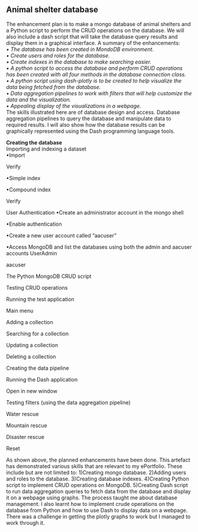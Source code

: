 <h2>Animal shelter database</h2>
<p>The enhancement plan is to make a mongo database of animal shelters and a Python script to perform the CRUD operations on the database. We will also include a dash script that will take the database query results and display them in a graphical interface. A summary of the enhancements:<br>
<i>• The database has been created in MondoDB environment.<br>
• Create users and roles for the database.<br>
• Create indexes in the database to make searching easier.<br>
• A python script to access the database and perform CRUD operations has been created with all four methods in the database connection class.<br>
• A python script using dash-plotly is to be created to help visualize the data being fetched from the database.<br>
• Data aggregation pipelines to work with filters that will help customize the data and the visualization.<br>
• Appealing display of the visualizations in a webpage.</i><br>
The skills illustrated here are of database design and access. Database aggregation pipelines to query the database and manipulate data to required results. I will also show how the database results can be graphically represented using the Dash programming language tools.</p>

<b>Creating the database</b><br>
Importing and indexing a dataset<br>
•Import<br>


Verify<br>


•Simple index<br>






•Compound index<br>


Verify<br>






User Authentication
•Create an administrator account in the mongo shell
	



•Enable authentication
	




•Create a new user account called “aacuser”




•Access MongoDB and list the databases using both the admin and aacuser accounts
	UserAdmin



aacuser


The Python MongoDB CRUD script


Testing CRUD operations

Running the test application

Main menu

Adding a collection

Searching for a collection

Updating a collection


Deleting a collection



Creating the data pipeline



Running the Dash application



Open in new window





Testing filters (using the data aggregation pipeline)

Water rescue




Mountain rescue



Disaster rescue


Reset




As shown above, the planned enhancements have been done. This artefact has demonstrated various skills that are relevant to my ePortfolio. These include but are not limited to:
1)Creating mongo database.
2)Adding users and roles to the database.
3)Creating database indexes.
4)Creating Python script to implement CRUD operations on MongoDB.
5)Creating Dash script to run data aggregation queries to fetch data from the database and display it on a webpage using graphs.
The process taught me about database management. I also learnt how to implement crude operations on the database from Python and how to use Dash to display data on a webpage. There was a challenge in getting the plotly graphs to work but I managed to work through it.
